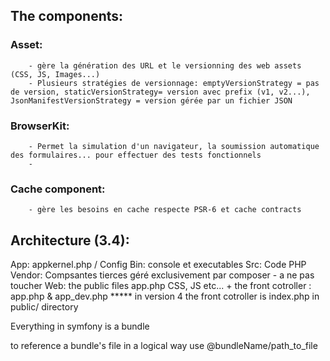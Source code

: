 ## The components:

### Asset: 
		- gère la génération des URL et le versionning des web assets (CSS, JS, Images...)
		- Plusieurs stratégies de versionnage: emptyVersionStrategy = pas de version, staticVersionStrategy= version avec prefix (v1, v2...), JsonManifestVersionStrategy = version gérée par un fichier JSON

### BrowserKit:
		- Permet la simulation d'un navigateur, la soumission automatique des formulaires... pour effectuer des tests fonctionnels
		- 

### Cache component:
		- gère les besoins en cache respecte PSR-6 et cache contracts





## Architecture (3.4):


App: appkernel.php  / Config
Bin: console et executables
Src: Code PHP
Vendor: Compsantes tierces géré exclusivement par composer - a ne pas toucher
Web: the public files app.php CSS, JS etc...  + the front cotroller : app.php & app_dev.php   *****  in version 4 the front cotroller is index.php in public/ directory

Everything in symfony is a bundle

to reference a bundle's file in a logical way use @bundleName/path_to_file

